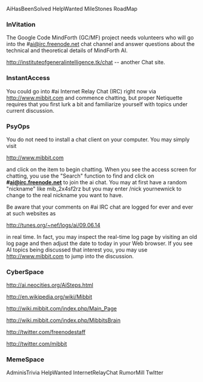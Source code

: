 AiHasBeenSolved HelpWanted MileStones RoadMap

### InVitation ###

The Google Code MindForth (GC/MF) project needs volunteers who will
go into the #ai@irc.freenode.net chat channel and answer questions
about the technical and theoretical details of MindForth AI.

http://instituteofgeneralintelligence.tk/chat -- another Chat site.

### InstantAccess ###

You could go into #ai Internet Relay Chat (IRC) right now
via http://www.mibbit.com and commence chatting, but proper
Netiquette requires that you first lurk a bit and familiarize
yourself with topics under current discussion.

### PsyOps ###

You do not need to install a chat client on your computer.
You may simply visit

http://www.mibbit.com

and click on the item to begin chatting. When you see
the access screen for chatting, you use the "Search" function
to find and click on **#ai@irc.freenode.net** to join the ai chat.
You may at first have a random "nickname" like mib\_2x4sf2rz but you may enter
/nick yournewnick to change to the real nickname you want to have.

Be aware that your comments on #ai IRC chat are logged for ever and ever
at such websites as

http://tunes.org/~nef/logs/ai/09.06.14

in real time. In fact, you may inspect the real-time log page
by visiting an old log page and then adjust the date to today
in your Web browser. If you see AI topics being discussed that
interest you, you may use http://www.mibbit.com to jump into the discussion.


### CyberSpace ###

http://ai.neocities.org/AiSteps.html

http://en.wikipedia.org/wiki/Mibbit

http://wiki.mibbit.com/index.php/Main_Page

http://wiki.mibbit.com/index.php/MibbitsBrain

http://twitter.com/freenodestaff

http://twitter.com/mibbit


### MemeSpace ###

AdminisTrivia HelpWanted InternetRelayChat RumorMill TwItter